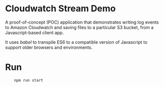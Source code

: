 # Cloudwatch Stream Demo

A proof-of-concept (POC) application that demonstrates writing 
log events to Amazon Cloudwatch and saving files to a particular 
S3 bucket, from a Javascript-based client app.

It uses *babel* to transpile ES6 to a compatible version of Javascript
to support older browsers and environments.

# Run
```
    npm run start
```
